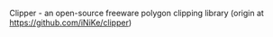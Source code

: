 Clipper - an open-source freeware polygon clipping library (origin at https://github.com/iNiKe/clipper)
